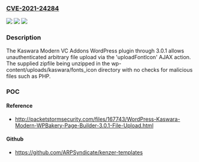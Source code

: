 ### [CVE-2021-24284](https://cve.mitre.org/cgi-bin/cvename.cgi?name=CVE-2021-24284)
![](https://img.shields.io/static/v1?label=Product&message=Kaswara%20Modern%20VC%20Addons&color=blue)
![](https://img.shields.io/static/v1?label=Version&message=3.0.1%3C%3D%203.0.1%20&color=brighgreen)
![](https://img.shields.io/static/v1?label=Vulnerability&message=CWE-434%20Unrestricted%20Upload%20of%20File%20with%20Dangerous%20Type&color=brighgreen)

### Description

The Kaswara Modern VC Addons WordPress plugin through 3.0.1 allows unauthenticated arbitrary file upload via the 'uploadFontIcon' AJAX action. The supplied zipfile being unzipped in the wp-content/uploads/kaswara/fonts_icon directory with no checks for malicious files such as PHP.

### POC

#### Reference
- http://packetstormsecurity.com/files/167743/WordPress-Kaswara-Modern-WPBakery-Page-Builder-3.0.1-File-Upload.html

#### Github
- https://github.com/ARPSyndicate/kenzer-templates

